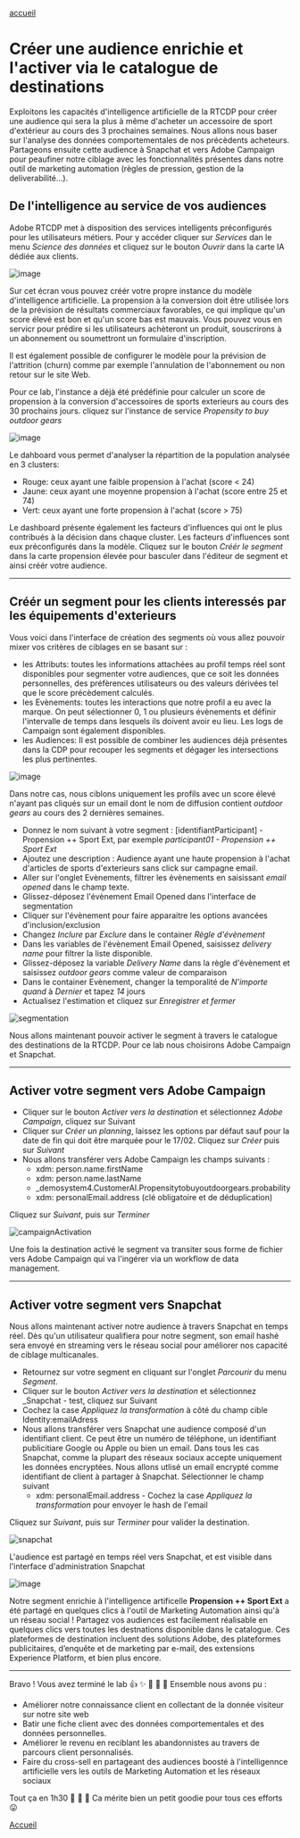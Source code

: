 [accueil](README.md)



Créer une audience enrichie et l'activer via le catalogue de destinations
=========================================================================

Exploitons les capacités d'intelligence artificielle de la RTCDP pour créer une audience qui sera la plus à même d'acheter un accessoire de sport d'extérieur au cours des 3 prochaines semaines. Nous allons nous baser sur l'analyse des données comportementales de nos précèdents acheteurs. 
Partageons ensuite cette audience à Snapchat et vers Adobe Campaign pour peaufiner notre ciblage avec les fonctionnalités présentes dans notre outil de marketing automation (règles de pression, gestion de la deliverabilité...).


## De l'intelligence au service de vos audiences
Adobe RTCDP met à disposition des services intelligents préconfigurés pour les utilisateurs métiers. Pour y accéder cliquer sur _Services_ dan le menu _Science des données_ et cliquez sur le bouton _Ouvrir_ dans la carte IA dédiée aux clients.


![image](https://user-images.githubusercontent.com/40355195/217492668-877411a8-c47e-45c6-bdb2-62c8a6aaa3ea.png)

Sur cet écran vous pouvez créér votre propre instance du modèle d'intelligence artificielle. 
La propension à la conversion doit être utilisée lors de la prévision de résultats commerciaux favorables, ce qui implique qu'un score élevé est bon et qu'un score bas est mauvais. Vous pouvez vous en servicr pour prédire si les utilisateurs achèteront un produit, souscrirons à un abonnement ou soumettront un formulaire d'inscription.

Il est également possible de configurer le modèle pour la prévision de l'attrition (churn) comme par exemple l'annulation de l'abonnement ou non retour sur le site Web. 

Pour ce lab, l'instance a déjà été prédéfinie pour calculer un score de propension à la conversion d'accessoires de sports exterieurs au cours des 30 prochains jours. cliquez sur l'instance de service _Propensity to buy outdoor gears_

![image](https://user-images.githubusercontent.com/40355195/217497970-15da535b-f9a2-4339-9985-6ee232b27e74.png)

Le dahboard vous permet d'analyser la répartition de la population analysée en 3 clusters: 
- Rouge: ceux ayant une faible propension à l'achat (score < 24)
- Jaune: ceux ayant une moyenne propension à l'achat (score entre 25 et 74)
- Vert: ceux ayant une forte propension à l'achat (score > 75)

Le dashboard présente également les facteurs d'influences qui ont le plus contribués à la décision dans chaque cluster. Les facteurs d'influences sont eux préconfigurés dans la modèle. 
Cliquez sur  le bouton _Créér le segment_ dans la carte propension élevée pour basculer dans l'éditeur de segment et ainsi créér votre audience. 

---

## Créér un segment pour les clients interessés par les équipements d'exterieurs

Vous voici dans l'interface de création des segments où vous allez pouvoir mixer vos critères de ciblages en se basant sur : 
- les Attributs: toutes les informations attachées au profil temps réel sont disponibles pour segmenter votre audiences, que ce soit les données personnelles, des préfèrences utilisateurs ou des valeurs dérivées tel que le score précèdement calculés.
- les Evènements: toutes les interactions que notre profil a eu avec la marque. On peut sélectionner 0, 1 ou plusieurs évènements et définir l'intervalle de temps dans lesquels ils doivent avoir eu lieu. Les logs de Campaign sont également disponibles.
- les Audiences: Il est possible de combiner les audiences déjà présentes dans la CDP pour recouper les segments et dégager les intersections les plus pertinentes.


![image](https://user-images.githubusercontent.com/40355195/217499302-db898983-3f6b-455c-96f7-49345cdebaa6.png)

Dans notre cas, nous ciblons uniquement les profils avec un score élevé n'ayant pas cliqués sur un email dont le nom de diffusion contient _outdoor gears_ au cours des 2 dernières semaines. 

- Donnez le nom suivant à votre segment : [identifiantParticipant] - Propension ++ Sport Ext, par exemple _participant01 - Propension ++ Sport Ext_
- Ajoutez une description : Audience ayant une haute propension à l'achat d'articles de sports d'exterieurs sans click sur campagne email.
- Aller sur l'onglet Evènements, filtrer les évènements en saisissant _email opened_ dans le champ texte.
- Glissez-déposez l'évènement Email Opened dans l'interface de segmentation
- Cliquer sur l'évènement pour faire apparaitre les options avancées d'inclusion/exclusion
- Changez _Inclure_ par _Exclure_ dans le container _Règle d'évènement_
- Dans les variables de l'évènement Email Opened, saisissez _delivery name_ pour filtrer la liste disponible.
- Glissez-déposez la variable _Delivery Name_ dans la règle d'évènement et saisissez _outdoor gears_ comme valeur de comparaison
- Dans le container Evènement, changer la temporalité de _N'importe quand_ à _Dernier_ et tapez _14_ jours
- Actualisez l'estimation et cliquez sur _Enregistrer et fermer_


![segmentation](https://user-images.githubusercontent.com/40355195/217507906-1a1f2394-b80d-4967-a36d-fc586ad833d4.gif)


Nous allons maintenant pouvoir activer le segment à travers le catalogue des destinations de la RTCDP. Pour ce lab nous choisirons Adobe Campaign et Snapchat. 

---

## Activer votre segment vers Adobe Campaign

- Cliquer sur le bouton _Activer vers la destination_ et sélectionnez _Adobe Campaign_, cliquez sur Suivant
- Cliquer sur _Créer un planning_, laissez les options par défaut sauf pour la date de fin qui doit être marquée pour  le 17/02. Cliquez sur _Créer_ puis sur _Suivant_
- Nous allons transférer vers Adobe Campaign les champs suivants : 
  * xdm: person.name.firstName
  * xdm: person.name.lastName
  * \_demosystem4.CustomerAI.Propensitytobuyoutdoorgears.probability
  * xdm: personalEmail.address (clé obligatoire et de déduplication)
  
Cliquez sur _Suivant_, puis sur _Terminer_

![campaignActivation](https://user-images.githubusercontent.com/40355195/217518424-e3a5c9f9-7561-42ea-9944-51a7a2d961d0.gif)

Une fois la destination activé le segment va transiter sous forme de fichier vers Adobe Campaign qui va l'ingérer via un workflow de data management.


---

## Activer votre segment vers Snapchat

Nous allons maintenant activer notre audience à travers Snapchat en temps réel. Dès qu'un utilisateur qualifiera pour notre segment, son email hashé sera envoyé en  streaming vers le réseau social pour améliorer nos capacité de ciblage multicanales.

- Retournez sur votre segment en cliquant sur l'onglet _Parcourir_ du menu _Segment_.
- Cliquer sur le bouton _Activer vers la destination_ et sélectionnez _Snapchat - test, cliquez sur Suivant
- Cochez la case _Appliquez la transformation_ à côté du champ cible Identity:emailAdress
- Nous allons transférer vers Snapchat une audience composé d'un identifiant client. Ce peut être un numéro de téléphone, un identifiant publicitiare Google ou Apple ou bien un email. Dans tous les cas Snapchat, comme la plupart des réseaux sociaux accepte uniquement les données encryptées. Nous allons utlisé un email encrypté comme identifiant de client à partager à Snapchat. Sélectionner le champ suivant
  * xdm: personalEmail.address - Cochez la case _Appliquez la transformation_ pour envoyer le hash de l'email

Cliquez sur _Suivant_, puis sur _Terminer_ pour valider la destination. 

![snapchat](https://user-images.githubusercontent.com/40355195/217572903-fd40e3c6-a559-4e06-9edc-7a7c71d016a9.gif)


L'audience est partagé en temps réel vers Snapchat, et est visible dans l'interface d'administration Snapchat

![image](https://user-images.githubusercontent.com/40355195/217883972-32857e01-9c6b-4322-ac3e-b2dba44ad1a7.png)



Notre segment enrichie à l'intelligence artificelle **Propension ++ Sport Ext** a été partagé en quelques clics à l'outil de Marketing Automation ainsi qu'à un réseau social ! 
Partagez vos audiences est facilement réalisable en quelques clics vers toutes les destnations disponible dans le catalogue. Ces plateformes de destination incluent des solutions Adobe, des plateformes publicitaires, d’enquête et de marketing par e-mail, des extensions Experience Platform, et bien plus encore.

--- 

Bravo ! Vous avez terminé le lab :+1: :sparkles: :tada: :rocket: :metal: Ensemble nous avons pu  : 
- Améliorer notre connaissance client en collectant  de la donnée visiteur sur notre site web
- Batir une fiche client avec des données comportementales et des données personnelles. 
- Améliorer le revenu en reciblant les abandonnistes au travers de parcours client personnalisés.
- Faire du cross-sell en partageant des audiences boosté à l'intelligennce artificielle vers les outils de Marketing Automation et les réseaux sociaux


Tout ça en 1h30 👏 👏 👏 Ca mérite bien un petit goodie pour tous ces efforts 😛 



[Accueil](README.md)
